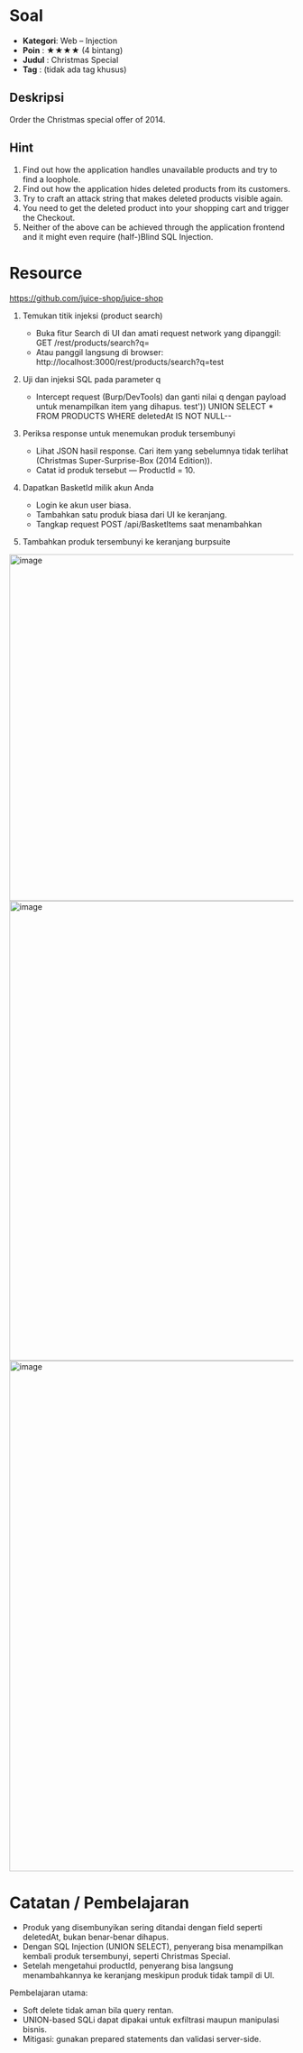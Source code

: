 # Soal
- **Kategori**: Web – Injection  
- **Poin**    : ★★★★ (4 bintang)  
- **Judul**   : Christmas Special  
- **Tag**     : (tidak ada tag khusus)  

## Deskripsi 
Order the Christmas special offer of 2014.

## Hint 
1. Find out how the application handles unavailable products and try to find a loophole.  
2. Find out how the application hides deleted products from its customers.  
3. Try to craft an attack string that makes deleted products visible again.  
4. You need to get the deleted product into your shopping cart and trigger the Checkout.  
5. Neither of the above can be achieved through the application frontend and it might even require (half-)Blind SQL Injection.

# Resource
https://github.com/juice-shop/juice-shop

1. Temukan titik injeksi (product search)

   - Buka fitur Search di UI dan amati request network yang dipanggil:
     GET /rest/products/search?q=<payload>
   - Atau panggil langsung di browser: http://localhost:3000/rest/products/search?q=test
2. Uji dan injeksi SQL pada parameter q

   - Intercept request (Burp/DevTools) dan ganti nilai q dengan payload untuk menampilkan item yang dihapus.
     test')) UNION SELECT * FROM PRODUCTS WHERE deletedAt IS NOT NULL--
4. Periksa response untuk menemukan produk tersembunyi

   - Lihat JSON hasil response. Cari item yang sebelumnya tidak terlihat (Christmas Super-Surprise-Box (2014 Edition)).
   - Catat id produk tersebut — ProductId = 10.
5. Dapatkan BasketId milik akun Anda

   - Login ke akun user biasa.
   - Tambahkan satu produk biasa dari UI ke keranjang.
   - Tangkap request POST /api/BasketItems saat menambahkan
6. Tambahkan produk tersembunyi ke keranjang burpsuite

<img width="1919" height="615" alt="image" src="https://github.com/user-attachments/assets/6dda0fd4-34e5-48f2-aec0-56aa2197179f" />


<img width="1488" height="816" alt="image" src="https://github.com/user-attachments/assets/60956642-659b-4610-93ec-2baab060c5d3" />

<img width="1896" height="906" alt="image" src="https://github.com/user-attachments/assets/fe248089-2403-474d-80c7-f321a10e644e" />

# Catatan / Pembelajaran

- Produk yang disembunyikan sering ditandai dengan field seperti deletedAt, bukan benar-benar dihapus.
- Dengan SQL Injection (UNION SELECT), penyerang bisa menampilkan kembali produk tersembunyi, seperti Christmas Special.
- Setelah mengetahui productId, penyerang bisa langsung menambahkannya ke keranjang meskipun produk tidak tampil di UI.

Pembelajaran utama:

- Soft delete tidak aman bila query rentan.
- UNION-based SQLi dapat dipakai untuk exfiltrasi maupun manipulasi bisnis.
- Mitigasi: gunakan prepared statements dan validasi server-side.

